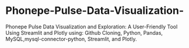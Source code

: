 # Phonepe-Pulse-Data-Visualization-
Phonepe Pulse Data Visualization and Exploration: A User-Friendly Tool Using Streamlit and Plotly
using: Github Cloning, Python, Pandas, MySQL,mysql-connector-python, Streamlit, and Plotly.

